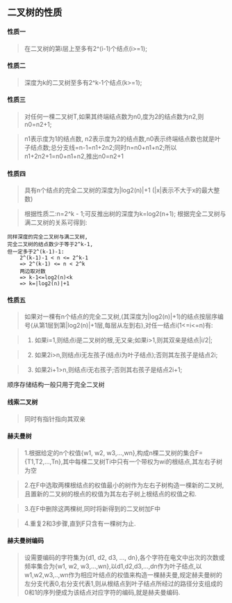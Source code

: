 ## 二叉树的性质
#### 性质一
>在二叉树的第i层上至多有2^(i-1)个结点(i>=1);

#### 性质二
> 深度为k的二叉树至多有2^k-1个结点(k>=1);

#### 性质三
>对任何一棵二叉树T,如果其终端结点数为n0,度为2的结点数为n2,则n0=n2+1;

> n1表示度为1的结点数, n2表示度为2的结点数,n0表示终端结点数也就是叶子结点数;总分支线=n-1=n1+2n2;同时n=n0+n1+n2;所以n1+2n2+1=n0+n1+n2,推出n0=n2+1

#### 性质四
> 具有n个结点的完全二叉树的深度为|log2(n)|+1 (|x|表示不大于x的最大整数)

> 根据性质二:n=2^k - 1;可反推出树的深度为k=log2(n+1);
> 根据完全二叉树与满二叉树的关系可得到:

	同样深度的完全二叉树与满二叉树,
	完全二叉树的结点数少于等于2^k-1,
	但一定多于2^(k-1)-1: 
		2^(k-1)-1 < n <= 2^k-1
		=> 2^(k-1) <= n < 2^k
		两边取对数
		=> k-1<=log2(n)<k
		=> k=|log2(n)|+1
		
#### 性质五
> 如果对一棵有n个结点的完全二叉树,(其深度为|log2(n)|+1)的结点按层序编号(从第1层到第|log2(n)|+1层,每层从左到右),对任一结点i(1<=i<=n)有:

> 1. 如果i=1,则结点i是二叉树的根,无又亲;如果i>1,则其双亲是结点|i/2|;

> 2. 如果2i>n,则结点i无左孩子(结点i为叶子结点);否则其左孩子是结点2i;

> 3. 如果2i+1>n,则结点i无右孩子;否则其右孩子是结点2i+1;



顺序存储结构一般只用于完全二叉树

#### 线索二叉树
> 同时有指针指向其双亲

#### 赫夫曼树
> 1.根据给定的n个权值{w1, w2, w3,...,wn},构成n棵二叉树的集合F={T1,T2,...,Tn},其中每棵二叉树Ti中只有一个带权为wi的根结点,其左右子树为空

> 2.在F中选取两棵根结点的权值最小的树作为左右子树构造一棵新的二叉树,且置新的二叉树的根点的权值为其左右子树上根结点的权值之和.

> 3.在F中删除这两棵树,同时将新得到的二叉树加F中

> 4.重复2和3步骤,直到F只含有一棵树为止.

#### 赫夫曼树编码
>设需要编码的字符集为{d1, d2, d3, ..., dn},各个字符在电文中出次的次数或频率集合为{w1, w2, w3,...,wn},以d1,d2,d3,...,dn作为叶子结点,以w1,w2,w3,..,wn作为相应叶结点的权值来构造一棵赫夫曼,规定赫夫曼树的左分支代表0,右分支代表1,则从根结点到叶子结点所经过的路径分支组成的0和1的序列便成为该结点对应字符的编码,就是赫夫曼编码.
		
		
		
		
		
		
		
		
		
		